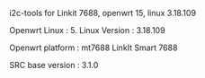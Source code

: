 i2c-tools for Linkit 7688, openwrt 15, linux 3.18.109

Openwrt Linux : 5.
Linux Version : 3.18.109

Openwrt platform : mt7688 LinkIt Smart 7688

SRC base version : 3.1.0
